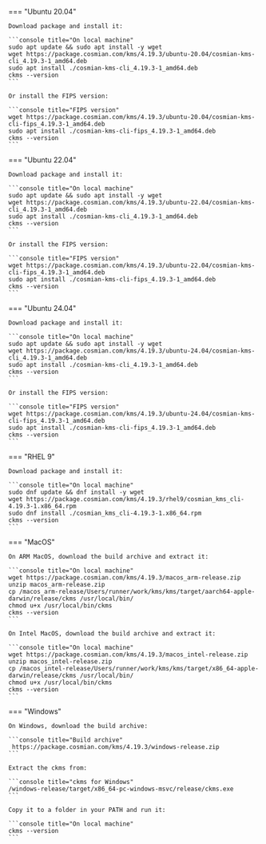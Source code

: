 === "Ubuntu 20.04"

    Download package and install it:

    ```console title="On local machine"
    sudo apt update && sudo apt install -y wget
    wget https://package.cosmian.com/kms/4.19.3/ubuntu-20.04/cosmian-kms-cli_4.19.3-1_amd64.deb
    sudo apt install ./cosmian-kms-cli_4.19.3-1_amd64.deb
    ckms --version
    ```

    Or install the FIPS version:

    ```console title="FIPS version"
    wget https://package.cosmian.com/kms/4.19.3/ubuntu-20.04/cosmian-kms-cli-fips_4.19.3-1_amd64.deb
    sudo apt install ./cosmian-kms-cli-fips_4.19.3-1_amd64.deb
    ckms --version
    ```

=== "Ubuntu 22.04"

    Download package and install it:

    ```console title="On local machine"
    sudo apt update && sudo apt install -y wget
    wget https://package.cosmian.com/kms/4.19.3/ubuntu-22.04/cosmian-kms-cli_4.19.3-1_amd64.deb
    sudo apt install ./cosmian-kms-cli_4.19.3-1_amd64.deb
    ckms --version
    ```

    Or install the FIPS version:

    ```console title="FIPS version"
    wget https://package.cosmian.com/kms/4.19.3/ubuntu-22.04/cosmian-kms-cli-fips_4.19.3-1_amd64.deb
    sudo apt install ./cosmian-kms-cli-fips_4.19.3-1_amd64.deb
    ckms --version
    ```

=== "Ubuntu 24.04"

    Download package and install it:

    ```console title="On local machine"
    sudo apt update && sudo apt install -y wget
    wget https://package.cosmian.com/kms/4.19.3/ubuntu-24.04/cosmian-kms-cli_4.19.3-1_amd64.deb
    sudo apt install ./cosmian-kms-cli_4.19.3-1_amd64.deb
    ckms --version
    ```

    Or install the FIPS version:

    ```console title="FIPS version"
    wget https://package.cosmian.com/kms/4.19.3/ubuntu-24.04/cosmian-kms-cli-fips_4.19.3-1_amd64.deb
    sudo apt install ./cosmian-kms-cli-fips_4.19.3-1_amd64.deb
    ckms --version
    ```

=== "RHEL 9"

    Download package and install it:

    ```console title="On local machine"
    sudo dnf update && dnf install -y wget
    wget https://package.cosmian.com/kms/4.19.3/rhel9/cosmian_kms_cli-4.19.3-1.x86_64.rpm
    sudo dnf install ./cosmian_kms_cli-4.19.3-1.x86_64.rpm
    ckms --version
    ```

=== "MacOS"

    On ARM MacOS, download the build archive and extract it:

    ```console title="On local machine"
    wget https://package.cosmian.com/kms/4.19.3/macos_arm-release.zip
    unzip macos_arm-release.zip
    cp /macos_arm-release/Users/runner/work/kms/kms/target/aarch64-apple-darwin/release/ckms /usr/local/bin/
    chmod u+x /usr/local/bin/ckms
    ckms --version
    ```

    On Intel MacOS, download the build archive and extract it:

    ```console title="On local machine"
    wget https://package.cosmian.com/kms/4.19.3/macos_intel-release.zip
    unzip macos_intel-release.zip
    cp /macos_intel-release/Users/runner/work/kms/kms/target/x86_64-apple-darwin/release/ckms /usr/local/bin/
    chmod u+x /usr/local/bin/ckms
    ckms --version
    ```

=== "Windows"

    On Windows, download the build archive:

    ```console title="Build archive"
     https://package.cosmian.com/kms/4.19.3/windows-release.zip
    ```

    Extract the ckms from:

    ```console title="ckms for Windows"
    /windows-release/target/x86_64-pc-windows-msvc/release/ckms.exe
    ```

    Copy it to a folder in your PATH and run it:

    ```console title="On local machine"
    ckms --version
    ```
